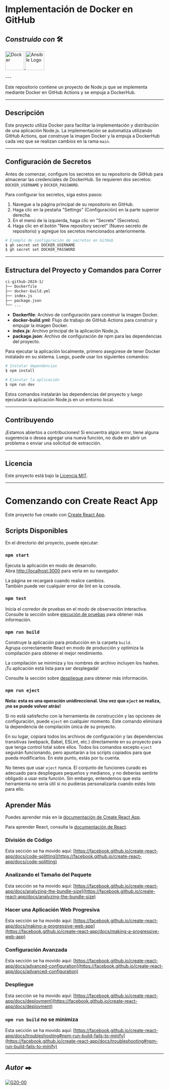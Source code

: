# Implementación de Docker en GitHub
## **_Construido con_** 🛠️

<div style="text-align: left">
    <p>
        <a href="https://code.visualstudio.com" target="_blank"> 
            <img alt="Docker" src="https://miro.medium.com/v2/resize:fit:728/1*kjZhVc8uPnFOhkxK1Ic9Gg.jpeg" height="60" width="60" style="vertical-align: bottom;">
        </a>
        <a href="https://www.ansible.com" target="_blank">
            <img src="https://www.ansible.com/images/project-logos/ansible-core.svg" width="60" alt="Ansible Logo" style="vertical-align: bottom;">
        </a>
    </p>
</div>
---

Este repositorio contiene un proyecto de Node.js que se implementa mediante Docker en GitHub Actions y se empuja a DockerHub.

---

## Descripción

Este proyecto utiliza Docker para facilitar la implementación y distribución de una aplicación Node.js. La implementación se automatiza utilizando GitHub Actions, que construye la imagen Docker y la empuja a DockerHub cada vez que se realizan cambios en la rama `main`.

---

## Configuración de Secretos

Antes de comenzar, configure los secretos en su repositorio de GitHub para almacenar las credenciales de DockerHub. Se requieren dos secretos: `DOCKER_USERNAME` y `DOCKER_PASSWORD`.

Para configurar los secretos, siga estos pasos:

1. Navegue a la página principal de su repositorio en GitHub.
2. Haga clic en la pestaña "Settings" (Configuración) en la parte superior derecha.
3. En el menú de la izquierda, haga clic en "Secrets" (Secretos).
4. Haga clic en el botón "New repository secret" (Nuevo secreto de repositorio) y agregue los secretos mencionados anteriormente.

```bash
# Ejemplo de configuración de secretos en GitHub
$ gh secret set DOCKER_USERNAME
$ gh secret set DOCKER_PASSWORD
```

---

## Estructura del Proyecto y Comandos para Correr

```bash
ci-github-2024-1/
├── Dockerfile
├── docker-build.yml
├── index.js
├── package.json
└── ...
```

- **Dockerfile**: Archivo de configuración para construir la imagen Docker.
- **docker-build.yml**: Flujo de trabajo de GitHub Actions para construir y empujar la imagen Docker.
- **index.js**: Archivo principal de la aplicación Node.js.
- **package.json**: Archivo de configuración de npm para las dependencias del proyecto.

Para ejecutar la aplicación localmente, primero asegúrese de tener Docker instalado en su sistema. Luego, puede usar los siguientes comandos:

```bash
# Instalar dependencias
$ npm install

# Ejecutar la aplicación
$ npm run dev
```

Estos comandos instalarán las dependencias del proyecto y luego ejecutarán la aplicación Node.js en un entorno local.

---

## Contribuyendo

¡Estamos abiertos a contribuciones! Si encuentra algún error, tiene alguna sugerencia o desea agregar una nueva función, no dude en abrir un problema o enviar una solicitud de extracción.

---

## Licencia

Este proyecto está bajo la [Licencia MIT](LICENSE).

---

# Comenzando con Create React App

Este proyecto fue creado con [Create React App](https://github.com/facebook/create-react-app).

## Scripts Disponibles

En el directorio del proyecto, puede ejecutar:

### `npm start`

Ejecuta la aplicación en modo de desarrollo.\
Abra [http://localhost:3000](http://localhost:3000) para verla en su navegador.

La página se recargará cuando realice cambios.\
También puede ver cualquier error de lint en la consola.

### `npm test`

Inicia el corredor de pruebas en el modo de observación interactiva.\
Consulte la sección sobre [ejecución de pruebas](https://facebook.github.io/create-react-app/docs/running-tests) para obtener más información.

### `npm run build`

Construye la aplicación para producción en la carpeta `build`.\
Agrupa correctamente React en modo de producción y optimiza la compilación para obtener el mejor rendimiento.

La compilación se minimiza y los nombres de archivo incluyen los hashes.\
¡Tu aplicación está lista para ser desplegada!

Consulte la sección sobre [despliegue](https://facebook.github.io/create-react-app/docs/deployment) para obtener más información.

### `npm run eject`

**Nota: esta es una operación unidireccional. Una vez que `eject` se realiza, ¡no se puede volver atrás!**

Si no está satisfecho con la herramienta de construcción y las opciones de configuración, puede `eject` en cualquier momento. Este comando eliminará la dependencia de compilación única de su proyecto.

En su lugar, copiará todos los archivos de configuración y las dependencias transitivas (webpack, Babel, ESLint, etc.) directamente en su proyecto para que tenga control total sobre ellos. Todos los comandos excepto `eject` seguirán funcionando, pero apuntarán a los scripts copiados para que pueda modificarlos. En este punto, estás por tu cuenta.

No tienes que usar `eject` nunca. El conjunto de funciones curado es adecuado para despliegues pequeños y medianos, y no deberías sentirte obligado a usar esta función. Sin embargo, entendemos que esta herramienta no sería útil si no pudieras personalizarla cuando estés listo para ello.

## Aprender Más

Puedes aprender más en la [documentación de Create React App](https://facebook.github.io/create-react-app/docs/getting-started).

Para aprender React, consulta la [documentación de React](https://reactjs.org/).

### División de Código

Esta sección se ha movido aquí: [https://facebook.github.io/create-react-app/docs/code-splitting](https://facebook.github.io/create-react-app/docs/code-splitting)

### Analizando el Tamaño del Paquete

Esta sección se ha movido aquí: [https://facebook.github.io/create-react-app/docs/analyzing-the-bundle-size](https://facebook.github.io/create-react-app/docs/analyzing-the-bundle-size)

### Hacer una Aplicación Web Progresiva

Esta sección se ha movido aquí: [https://facebook.github.io/create-react-app/docs/making-a-progressive-web-app](https://facebook.github.io/create-react-app/docs/making-a-progressive-web-app)

### Configuración Avanzada

Esta sección se ha movido aquí: [https://facebook.github.io/create-react-app/docs/advanced-configuration](https://facebook.github.io/create-react-app/docs/advanced-configuration)

### Despliegue

Esta sección se ha movido aquí: [https://facebook.github.io/create-react-app/docs/deployment](https://facebook.github.io/create-react-app/docs/deployment)

### `npm run build` no se minimiza

Esta sección se ha movido aquí: [https://facebook.github.io/create-react-app/docs/troubleshooting#npm-run-build-fails-to-minify](https://facebook.github.io/create-react-app/docs/troubleshooting#npm-run-build-fails-to-minify)

---

## **_Autor_** ✒️

<div style="text-align: left">
    <a href="https://github.com/G20-00" target="_blank"> <img alt="G20-00" src="https://images.weserv.nl/?url=https://avatars.githubusercontent.com/u/70019070?v=4&h=60&w=60&fit=cover&mask=circle"></a>
</div>
